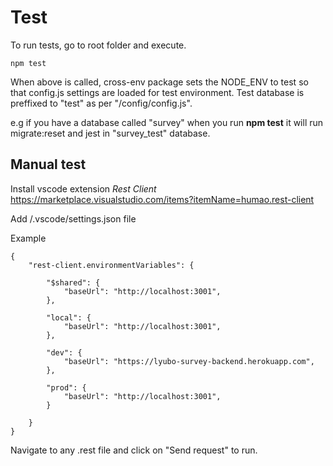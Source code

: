 
# Test

To run tests, go to root folder and execute.

```
npm test
```

When above is called, cross-env package sets the NODE_ENV to test so that config.js settings are loaded for test environment. Test database is preffixed to "test" as per "/config/config.js".

e.g if you have a database called "survey" when you run **npm test** it will run migrate:reset and jest in "survey_test" database.

## Manual test

Install vscode extension *Rest Client* https://marketplace.visualstudio.com/items?itemName=humao.rest-client

Add /.vscode/settings.json file

Example
```
{
    "rest-client.environmentVariables": {

        "$shared": {
            "baseUrl": "http://localhost:3001",
        },

        "local": {
            "baseUrl": "http://localhost:3001",
        },

        "dev": {
            "baseUrl": "https://lyubo-survey-backend.herokuapp.com",
        },

        "prod": {
            "baseUrl": "http://localhost:3001",
        }

    }
}
```

Navigate to any .rest file and click on "Send request" to run.